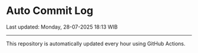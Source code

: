 # Auto Commit Log

Last updated: Monday, 28-07-2025 18:13 WIB

---

This repository is automatically updated every hour using GitHub Actions.
